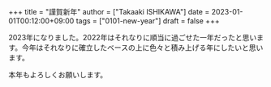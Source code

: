 +++
title = "謹賀新年"
author = ["Takaaki ISHIKAWA"]
date = 2023-01-01T00:12:00+09:00
tags = ["0101-new-year"]
draft = false
+++

2023年になりました。2022年はそれなりに順当に過ごせた一年だったと思います。今年はそれなりに確立したベースの上に色々と積み上げる年にしたいと思います。  

本年もよろしくお願いします。
